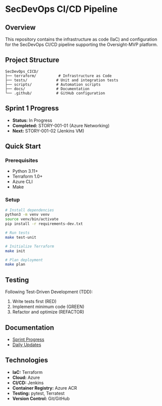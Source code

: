 # SecDevOps CI/CD Pipeline

## Overview
This repository contains the infrastructure as code (IaC) and configuration for the SecDevOps CI/CD pipeline supporting the Oversight-MVP platform.

## Project Structure
```
SecDevOps_CICD/
├── terraform/          # Infrastructure as Code
├── tests/             # Unit and integration tests
├── scripts/           # Automation scripts
├── docs/              # Documentation
└── .github/           # GitHub configuration
```

## Sprint 1 Progress
- **Status:** In Progress
- **Completed:** STORY-001-01 (Azure Networking)
- **Next:** STORY-001-02 (Jenkins VM)

## Quick Start

### Prerequisites
- Python 3.11+
- Terraform 1.0+
- Azure CLI
- Make

### Setup
```bash
# Install dependencies
python3 -m venv venv
source venv/bin/activate
pip install -r requirements-dev.txt

# Run tests
make test-unit

# Initialize Terraform
make init

# Plan deployment
make plan
```

## Testing
Following Test-Driven Development (TDD):
1. Write tests first (RED)
2. Implement minimum code (GREEN)
3. Refactor and optimize (REFACTOR)

## Documentation
- [Sprint Progress](docs/progress/sprint-01-progress.md)
- [Daily Updates](docs/progress/daily-updates.md)

## Technologies
- **IaC:** Terraform
- **Cloud:** Azure
- **CI/CD:** Jenkins
- **Container Registry:** Azure ACR
- **Testing:** pytest, Terratest
- **Version Control:** Git/GitHub
